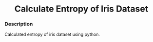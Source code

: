 <h1 align="center">Calculate Entropy of Iris Dataset</h1>

### Description
Calculated entropy of iris dataset using python.
